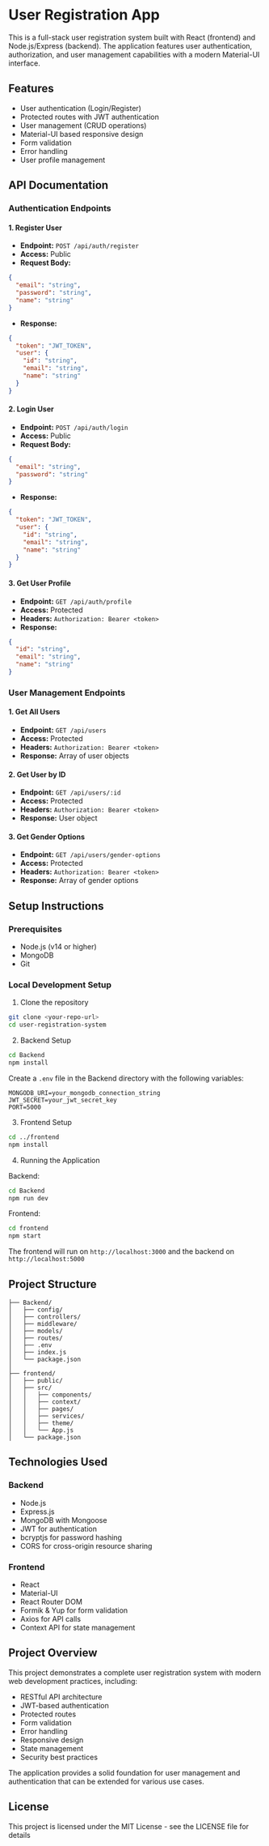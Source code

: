 # User Registration App

This is a full-stack user registration system built with React (frontend) and Node.js/Express (backend). The application features user authentication, authorization, and user management capabilities with a modern Material-UI interface.

## Features

- User authentication (Login/Register)
- Protected routes with JWT authentication
- User management (CRUD operations)
- Material-UI based responsive design
- Form validation
- Error handling
- User profile management

## API Documentation

### Authentication Endpoints

#### 1. Register User
- **Endpoint:** `POST /api/auth/register`
- **Access:** Public
- **Request Body:**
```json
{
  "email": "string",
  "password": "string",
  "name": "string"
}
```
- **Response:** 
```json
{
  "token": "JWT_TOKEN",
  "user": {
    "id": "string",
    "email": "string",
    "name": "string"
  }
}
```

#### 2. Login User
- **Endpoint:** `POST /api/auth/login`
- **Access:** Public
- **Request Body:**
```json
{
  "email": "string",
  "password": "string"
}
```
- **Response:**
```json
{
  "token": "JWT_TOKEN",
  "user": {
    "id": "string",
    "email": "string",
    "name": "string"
  }
}
```

#### 3. Get User Profile
- **Endpoint:** `GET /api/auth/profile`
- **Access:** Protected
- **Headers:** `Authorization: Bearer <token>`
- **Response:**
```json
{
  "id": "string",
  "email": "string",
  "name": "string"
}
```

### User Management Endpoints

#### 1. Get All Users
- **Endpoint:** `GET /api/users`
- **Access:** Protected
- **Headers:** `Authorization: Bearer <token>`
- **Response:** Array of user objects

#### 2. Get User by ID
- **Endpoint:** `GET /api/users/:id`
- **Access:** Protected
- **Headers:** `Authorization: Bearer <token>`
- **Response:** User object

#### 3. Get Gender Options
- **Endpoint:** `GET /api/users/gender-options`
- **Access:** Protected
- **Headers:** `Authorization: Bearer <token>`
- **Response:** Array of gender options

## Setup Instructions

### Prerequisites
- Node.js (v14 or higher)
- MongoDB
- Git

### Local Development Setup

1. Clone the repository
```bash
git clone <your-repo-url>
cd user-registration-system
```

2. Backend Setup
```bash
cd Backend
npm install
```

Create a `.env` file in the Backend directory with the following variables:
```
MONGODB_URI=your_mongodb_connection_string
JWT_SECRET=your_jwt_secret_key
PORT=5000
```

3. Frontend Setup
```bash
cd ../frontend
npm install
```

4. Running the Application

Backend:
```bash
cd Backend
npm run dev
```

Frontend:
```bash
cd frontend
npm start
```

The frontend will run on `http://localhost:3000` and the backend on `http://localhost:5000`



## Project Structure

```
├── Backend/
│   ├── config/
│   ├── controllers/
│   ├── middleware/
│   ├── models/
│   ├── routes/
│   ├── .env
│   ├── index.js
│   └── package.json
│
├── frontend/
│   ├── public/
│   ├── src/
│   │   ├── components/
│   │   ├── context/
│   │   ├── pages/
│   │   ├── services/
│   │   ├── theme/
│   │   └── App.js
│   └── package.json
```

## Technologies Used

### Backend
- Node.js
- Express.js
- MongoDB with Mongoose
- JWT for authentication
- bcryptjs for password hashing
- CORS for cross-origin resource sharing

### Frontend
- React
- Material-UI
- React Router DOM
- Formik & Yup for form validation
- Axios for API calls
- Context API for state management

## Project Overview

This project demonstrates a complete user registration system with modern web development practices, including:
- RESTful API architecture
- JWT-based authentication
- Protected routes
- Form validation
- Error handling
- Responsive design
- State management
- Security best practices

The application provides a solid foundation for user management and authentication that can be extended for various use cases.



## License

This project is licensed under the MIT License - see the LICENSE file for details 